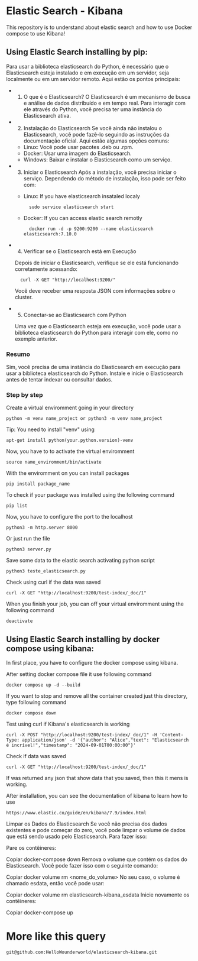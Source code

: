# Elastic Search - Kibana
This repository is to understand about elastic search and how to use Docker compose to use Kibana!

## Using Elastic Search installing by pip:
Para usar a biblioteca elasticsearch do Python, é necessário que o Elasticsearch esteja instalado e em execução em um servidor, seja localmente ou em um servidor remoto. Aqui estão os pontos principais:

- 1. O que é o Elasticsearch?
O Elasticsearch é um mecanismo de busca e análise de dados distribuído e em tempo real. Para interagir com ele através do Python, você precisa ter uma instância do Elasticsearch ativa.

- 2. Instalação do Elasticsearch
Se você ainda não instalou o Elasticsearch, você pode fazê-lo seguindo as instruções da documentação oficial. Aqui estão algumas opções comuns:

    - Linux: Você pode usar pacotes .deb ou .rpm.
    - Docker: Usar uma imagem do Elasticsearch.
    - Windows: Baixar e instalar o Elasticsearch como um serviço.

- 3. Iniciar o Elasticsearch
Após a instalação, você precisa iniciar o serviço. Dependendo do método de instalação, isso pode ser feito com:

    - Linux: If you have elasticsearch insataled localy
        
            sudo service elasticsearch start

    - Docker: If you can access elastic search remotly

            docker run -d -p 9200:9200 --name elasticsearch elasticsearch:7.10.0

- 4. Verificar se o Elasticsearch está em Execução

    Depois de iniciar o Elasticsearch, verifique se ele está funcionando corretamente acessando:

        curl -X GET "http://localhost:9200/"

    Você deve receber uma resposta JSON com informações sobre o cluster.

- 5. Conectar-se ao Elasticsearch com Python

    Uma vez que o Elasticsearch esteja em execução, você pode usar a biblioteca elasticsearch do Python para interagir com ele, como no exemplo anterior.

### Resumo
Sim, você precisa de uma instância do Elasticsearch em execução para usar a biblioteca elasticsearch do Python.
Instale e inicie o Elasticsearch antes de tentar indexar ou consultar dados.

### Step by step
Create a virtual enviromment going in your directory

    python -m venv name_project or python3 -m venv name_project

Tip: You need to install "venv" using

    apt-get install python(your.python.version)-venv

Now, you have to to activate the virtual enviromment

    source name_enviromment/bin/activate

With the enviromment on you can install packages

    pip install package_name

To check if your package was installed using the following command

    pip list

Now, you have to configure the port to the localhost

    python3 -m http.server 8000

Or just run the file

    python3 server.py

Save some data to the elastic search activating python script

    python3 teste_elasticsearch.py

Check using curl if the data was saved

    curl -X GET "http://localhost:9200/test-index/_doc/1"

When you finish your job, you can off your virtual enviromment using the following command

    deactivate

## Using Elastic Search installing by docker compose using kibana:
In first place, you have to configure the docker compose using kibana.

After setting docker compose file it use following command

    docker compose up -d --build

If you want to stop and remove all the container created just this directory, type following command

    docker compose down

Test using curl if Kibana's elasticsearch is working

    curl -X POST "http://localhost:9200/test-index/_doc/1" -H 'Content-Type: application/json' -d '{"author": "Alice","text": "Elasticsearch é incrível!","timestamp": "2024-09-01T00:00:00"}'

Check if data was saved

    curl -X GET "http://localhost:9200/test-index/_doc/1"

If was returned any json that show data that you saved, then this it mens is working.

After installation, you can see the documentation of kibana to learn how to use

    https://www.elastic.co/guide/en/kibana/7.9/index.html

 Limpar os Dados do Elasticsearch
Se você não precisa dos dados existentes e pode começar do zero, você pode limpar o volume de dados que está sendo usado pelo Elasticsearch. Para fazer isso:

Pare os contêineres:

Copiar
docker-compose down
Remova o volume que contém os dados do Elasticsearch. Você pode fazer isso com o seguinte comando:

Copiar
docker volume rm <nome_do_volume>
No seu caso, o volume é chamado esdata, então você pode usar:

Copiar
docker volume rm elasticsearch-kibana_esdata
Inicie novamente os contêineres:

Copiar
docker-compose up

# More like this query

    git@github.com:HelloWounderworld/elasticsearch-kibana.git
